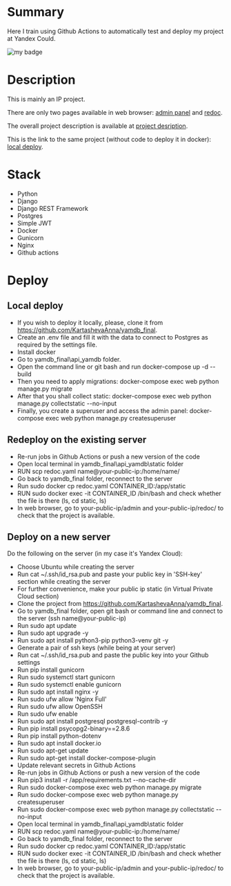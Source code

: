 # Summary
Here I train using Github Actions to automatically test and deploy my project at Yandex Could. <p>
![my badge](https://github.com/KartashevaAnna/yamdb_final/actions/workflows/yamdb_workflow.yml/badge.svg) </p>

# Description
This is mainly an IP project.<p></p> 
There are only two pages available in web browser: [admin panel](http://84.201.157.9/admin/) and [redoc](http://84.201.157.9/redoc/).<p></p>
The overall project description is available at [project desription](https://github.com/KartashevaAnna/api_final_yatube/blob/master/README.md). <p></p>
This is the link to the same project (without code to deploy it in docker): [local deploy](https://github.com/KartashevaAnna/api_final_yatube).


# Stack
- Python
- Django
- Django REST Framework
- Postgres
- Simple JWT
- Docker
- Gunicorn
- Nginx
- Github actions

# Deploy

## Local deploy
- If you wish to deploy it locally, please, clone it from https://github.com/KartashevaAnna/yamdb_final.
- Create an .env file and fill it with the data to connect to Postgres as required by the settings file.
- Install docker
- Go to yamdb_final\api_yamdb folder.
- Open the command line or git bash and run docker-compose up -d --build
- Then you need to apply migrations: docker-compose exec web python manage.py migrate
- After that you shall collect static: docker-compose exec web python manage.py collectstatic --no-input
- Finally, you create a superuser and access the admin panel: docker-compose exec web python manage.py createsuperuser

## Redeploy on the existing server
- Re-run jobs in Github Actions or push a new version of the code
- Open local terminal in yamdb_final\api_yamdb\static folder
- RUN scp redoc.yaml name@your-public-ip:/home/name/
- Go back to yamdb_final folder, reconnect to the server
- Run sudo docker cp redoc.yaml CONTAINER_ID:/app/static
- RUN sudo docker exec -it CONTAINER_ID /bin/bash and check whether the file is there (ls, cd static, ls)
- In web browser, go to your-public-ip/admin and your-public-ip/redoc/ to check that the project is available.

## Deploy on a new server
Do the following on the server (in my case it's Yandex Cloud):
- Choose Ubuntu while creating the server
- Run cat ~/.ssh/id_rsa.pub and paste your public key in 'SSH-key' section while creating the server
- For further convenience, make your public ip static (in Virtual Private Cloud section)
- Clone the project from https://github.com/KartashevaAnna/yamdb_final.
- Go to yamdb_final folder, open git bash or command line and connect to the server (ssh name@your-public-ip)
- Run sudo apt update
- Run sudo apt upgrade -y
- Run sudo apt install python3-pip python3-venv git -y
- Generate a pair of ssh keys (while being at your server)
- Run cat ~/.ssh/id_rsa.pub and paste the public key into your Github settings
- Run pip install gunicorn 
- Run sudo systemctl start gunicorn
- Run sudo systemctl enable gunicorn
- Run sudo apt install nginx -y 
- Run sudo ufw allow 'Nginx Full'
- Run sudo ufw allow OpenSSH 
- Run sudo ufw enable
- Run sudo apt install postgresql postgresql-contrib -y
- Run pip install psycopg2-binary==2.8.6 
- Run pip install python-dotenv
- Run sudo apt install docker.io
- Run sudo apt-get update
- Run sudo apt-get install docker-compose-plugin
- Update relevant secrets in Github Actions
- Re-run jobs in Github Actions or push a new version of the code
- Run pip3 install -r /app/requirements.txt --no-cache-dir
- Run sudo docker-compose exec web python manage.py migrate
- Run sudo docker-compose exec web python manage.py createsuperuser
- Run sudo docker-compose exec web python manage.py collectstatic --no-input
- Open local terminal in yamdb_final\api_yamdb\static folder
- RUN scp redoc.yaml name@your-public-ip:/home/name/
- Go back to yamdb_final folder, reconnect to the server
- Run sudo docker cp redoc.yaml CONTAINER_ID:/app/static
- RUN sudo docker exec -it CONTAINER_ID /bin/bash and check whether the file is there (ls, cd static, ls)
- In web browser, go to your-public-ip/admin and your-public-ip/redoc/ to check that the project is available.

